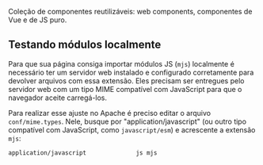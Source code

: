 Coleção de componentes reutilizáveis: web components, componentes de Vue e de JS puro.

## Testando módulos localmente
Para que sua página consiga importar módulos JS (`mjs`) localmente é necessário ter um servidor web instalado e configurado corretamente para devolver arquivos com essa extensão. Eles precisam ser entregues pelo servidor web com um tipo MIME compatível com JavaScript para que o navegador aceite carregá-los.

Para realizar esse ajuste no Apache é preciso editar o arquivo `conf/mime.types`. Nele, busque por "application/javascript" (ou outro tipo compatível com JavaScript, como `javascript/esm`) e acrescente a extensão `mjs`:

    application/javascript				js mjs
